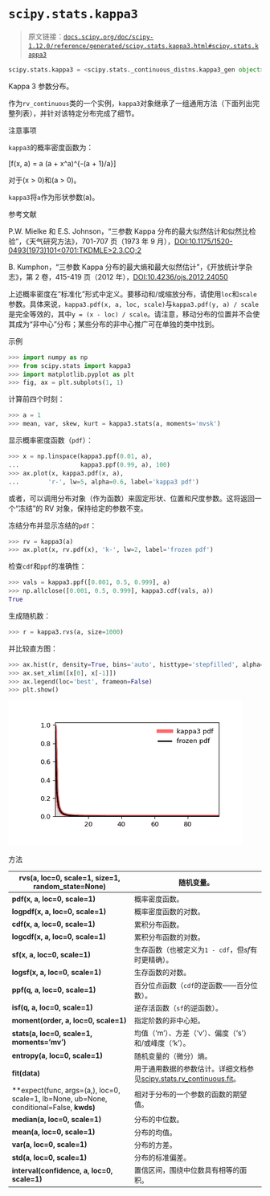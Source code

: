 # `scipy.stats.kappa3`

> 原文链接：[`docs.scipy.org/doc/scipy-1.12.0/reference/generated/scipy.stats.kappa3.html#scipy.stats.kappa3`](https://docs.scipy.org/doc/scipy-1.12.0/reference/generated/scipy.stats.kappa3.html#scipy.stats.kappa3)

```py
scipy.stats.kappa3 = <scipy.stats._continuous_distns.kappa3_gen object>
```

Kappa 3 参数分布。

作为`rv_continuous`类的一个实例，`kappa3`对象继承了一组通用方法（下面列出完整列表），并针对该特定分布完成了细节。

注意事项

`kappa3`的概率密度函数为：

\[f(x, a) = a (a + x^a)^{-(a + 1)/a}\]

对于\(x > 0\)和\(a > 0\)。

`kappa3`将`a`作为形状参数\(a\)。

参考文献

P.W. Mielke 和 E.S. Johnson，“三参数 Kappa 分布的最大似然估计和似然比检验”，《天气研究方法》，701-707 页（1973 年 9 月），[DOI:10.1175/1520-0493(1973)101<0701:TKDMLE>2.3.CO;2](https://doi.org/10.1175/1520-0493(1973)101<0701:TKDMLE>2.3.CO;2)

B. Kumphon，“三参数 Kappa 分布的最大熵和最大似然估计”，《开放统计学杂志》，第 2 卷，415-419 页（2012 年），[DOI:10.4236/ojs.2012.24050](https://doi.org/10.4236/ojs.2012.24050)

上述概率密度在“标准化”形式中定义。要移动和/或缩放分布，请使用`loc`和`scale`参数。具体来说，`kappa3.pdf(x, a, loc, scale)`与`kappa3.pdf(y, a) / scale`是完全等效的，其中`y = (x - loc) / scale`。请注意，移动分布的位置并不会使其成为“非中心”分布；某些分布的非中心推广可在单独的类中找到。

示例

```py
>>> import numpy as np
>>> from scipy.stats import kappa3
>>> import matplotlib.pyplot as plt
>>> fig, ax = plt.subplots(1, 1) 
```

计算前四个时刻：

```py
>>> a = 1
>>> mean, var, skew, kurt = kappa3.stats(a, moments='mvsk') 
```

显示概率密度函数（`pdf`）：

```py
>>> x = np.linspace(kappa3.ppf(0.01, a),
...                 kappa3.ppf(0.99, a), 100)
>>> ax.plot(x, kappa3.pdf(x, a),
...        'r-', lw=5, alpha=0.6, label='kappa3 pdf') 
```

或者，可以调用分布对象（作为函数）来固定形状、位置和尺度参数。这将返回一个“冻结”的 RV 对象，保持给定的参数不变。

冻结分布并显示冻结的`pdf`：

```py
>>> rv = kappa3(a)
>>> ax.plot(x, rv.pdf(x), 'k-', lw=2, label='frozen pdf') 
```

检查`cdf`和`ppf`的准确性：

```py
>>> vals = kappa3.ppf([0.001, 0.5, 0.999], a)
>>> np.allclose([0.001, 0.5, 0.999], kappa3.cdf(vals, a))
True 
```

生成随机数：

```py
>>> r = kappa3.rvs(a, size=1000) 
```

并比较直方图：

```py
>>> ax.hist(r, density=True, bins='auto', histtype='stepfilled', alpha=0.2)
>>> ax.set_xlim([x[0], x[-1]])
>>> ax.legend(loc='best', frameon=False)
>>> plt.show() 
```

![../../_images/scipy-stats-kappa3-1.png](img/e0935f479f3bf45fd0c040e56b6aa3ab.png)

方法

| **rvs(a, loc=0, scale=1, size=1, random_state=None)** | 随机变量。 |
| --- | --- |
| **pdf(x, a, loc=0, scale=1)** | 概率密度函数。 |
| **logpdf(x, a, loc=0, scale=1)** | 概率密度函数的对数。 |
| **cdf(x, a, loc=0, scale=1)** | 累积分布函数。 |
| **logcdf(x, a, loc=0, scale=1)** | 累积分布函数的对数。 |
| **sf(x, a, loc=0, scale=1)** | 生存函数（也被定义为`1 - cdf`，但*sf*有时更精确）。 |
| **logsf(x, a, loc=0, scale=1)** | 生存函数的对数。 |
| **ppf(q, a, loc=0, scale=1)** | 百分位点函数（`cdf`的逆函数——百分位数）。 |
| **isf(q, a, loc=0, scale=1)** | 逆存活函数（`sf`的逆函数）。 |
| **moment(order, a, loc=0, scale=1)** | 指定阶数的非中心矩。 |
| **stats(a, loc=0, scale=1, moments=’mv’)** | 均值（‘m’）、方差（‘v’）、偏度（‘s’）和/或峰度（‘k’）。 |
| **entropy(a, loc=0, scale=1)** | 随机变量的（微分）熵。 |
| **fit(data)** | 用于通用数据的参数估计。详细文档参见[scipy.stats.rv_continuous.fit](https://docs.scipy.org/doc/scipy/reference/generated/scipy.stats.rv_continuous.fit.html#scipy.stats.rv_continuous.fit)。 |
| **expect(func, args=(a,), loc=0, scale=1, lb=None, ub=None, conditional=False, **kwds)** | 相对于分布的一个参数的函数的期望值。 |
| **median(a, loc=0, scale=1)** | 分布的中位数。 |
| **mean(a, loc=0, scale=1)** | 分布的均值。 |
| **var(a, loc=0, scale=1)** | 分布的方差。 |
| **std(a, loc=0, scale=1)** | 分布的标准偏差。 |
| **interval(confidence, a, loc=0, scale=1)** | 置信区间，围绕中位数具有相等的面积。 |
